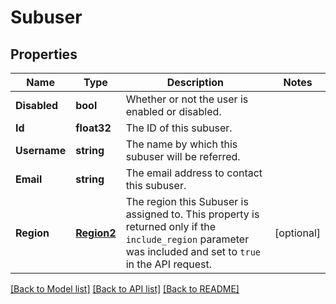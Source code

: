 # Subuser

## Properties

Name | Type | Description | Notes
------------ | ------------- | ------------- | -------------
**Disabled** | **bool** | Whether or not the user is enabled or disabled. |
**Id** | **float32** | The ID of this subuser. |
**Username** | **string** | The name by which this subuser will be referred. |
**Email** | **string** | The email address to contact this subuser. |
**Region** | [**Region2**](Region2.md) | The region this Subuser is assigned to. This property is returned only if the `include_region` parameter was included and set to `true` in the API request. |[optional] 

[[Back to Model list]](../README.md#documentation-for-models) [[Back to API list]](../README.md#documentation-for-api-endpoints) [[Back to README]](../README.md)


